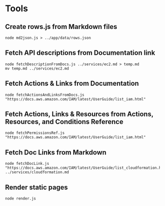 # Tools

## Create rows.js from Markdown files

```
node md2json.js > ../app/data/rows.json 
```

## Fetch API descriptions from Documentation link

```
node fetchDescriptionFromDocs.js ../services/ec2.md > temp.md
mv temp.md ../services/ec2.md
```

## Fetch Actions & Links from Documentation

```
node fetchActionsAndLinksFromDocs.js "https://docs.aws.amazon.com/IAM/latest/UserGuide/list_iam.html"
```

## Fetch Actions, Links & Resources from Actions, Resources, and Conditions Reference

```
node fetchPermissionsRef.js "https://docs.aws.amazon.com/IAM/latest/UserGuide/list_iam.html"
```

## Fetch Doc Links from Markdown

```
node fetchDocLink.js "https://docs.aws.amazon.com/IAM/latest/UserGuide/list_cloudformation.html" ../services/cloudformation.md
```

## Render static pages

```
node render.js
```
